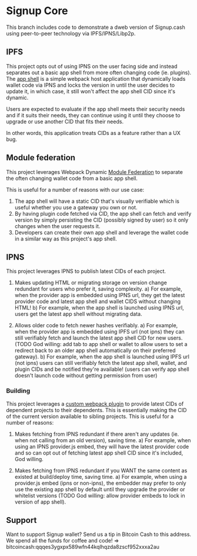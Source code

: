 # Signup Core

This branch includes code to demonstrate a dweb version of Signup.cash using peer-to-peer technology via IPFS/IPNS/Libp2p.
## IPFS 

This project opts out of using IPNS on the user facing side and instead separates out a basic app shell from more often changing code (ie. plugins). The [app shell](https://github.com/SahidMiller/signup-core/tree/ipfs-app-shell/packages/shell) is a simple webpack host application that dynamically loads wallet code via IPNS and locks the version in until the user decides to update it, in which case, it still won't affect the app shell CID since it's dynamic.

Users are expected to evaluate if the app shell meets their security needs and if it suits their needs, they can continue using it until they choose to upgrade or use another CID that fits their needs.

In other words, this application treats CIDs as a feature rather than a UX bug.

## Module federation

This project leverages Webpack Dynamic [Module Federation](https://webpack.js.org/concepts/module-federation/) to separate the often changing wallet code from a basic app shell.

This is useful for a number of reasons with our use case:

1) The app shell will have a static CID that's visually verifiable which is useful whether you use a gateway you own or not.
2) By having plugin code fetched via CID, the app shell can fetch and verify version by simply persisting the CID (possibly signed by user) so it only changes when the user requests it.
3) Developers can create their own app shell and leverage the wallet code in a similar way as this project's app shell.

## IPNS

This project leverages IPNS to publish latest CIDs of each project. 

1) Makes updating HTML or migrating storage on version change redundant for users who prefer it, saving complexity.
    a) For example, when the provider app is embedded using IPNS url, they get the latest provider code and latest app shell and wallet CIDS without changing HTML!
    b) For example, when the app shell is launched using IPNS url, users get the latest app shell without migrating data. 

2) Allows older code to fetch newer hashes verifiably. 
    a) For example, when the provider app is embedded using IPFS url (not ipns) they can still verifiably fetch and launch the latest app shell CID for new users. (TODO God willing: add tab to app shell or wallet to allow users to set a redirect back to an older app shell automatically on their preferred gateway).
    b) For example, when the app shell is launched using IPFS url (not ipns) users can still verifiably fetch the latest app shell, wallet, and plugin CIDs and be notified they're available! (users can verify app shell doesn't launch code without getting permission from user)

### Building

This project leverages a [custom webpack plugin](https://github.com/sahidmiller/WebpackDagEntryPlugin) to provide latest CIDs of dependent projects to their dependents. This is essentially making the CID of the current version available to sibling projects. This is useful for a number of reasons:

1) Makes fetching from IPNS redundant if there aren't any updates (ie. when not calling from an old version), saving time.
    a) For example, when using an IPNS provider.js embed, they will have the latest provider code and so can opt out of fetching latest app shell CID since it's included, God willing.

2) Makes fetching from IPNS redundant if you WANT the same content as existed at build/deploy time, saving time.
    a) For example, when using a provider.js embed (ipns or non-ipns), the embedder may prefer to only use the existing app shell by default until they upgrade the provider or whitelist versions (TODO God willing: allow provider embeds to lock in version of app shell).
    
## Support

Want to support Signup wallet? Send us a tip in Bitcoin Cash to this address. We spend all the funds for coffee and code! => bitcoincash:qqqes3ygxpx589wfn44kqlhqzda8zscf952xxxa2au

